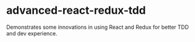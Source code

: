 # advanced-react-redux-tdd
Demonstrates some innovations in using React and Redux for better TDD and dev experience.
